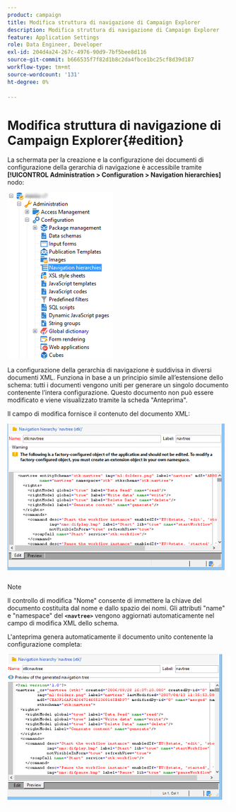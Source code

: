 ```yaml
---
product: campaign
title: Modifica struttura di navigazione di Campaign Explorer
description: Modifica struttura di navigazione di Campaign Explorer
feature: Application Settings
role: Data Engineer, Developer
exl-id: 204d4a24-267c-4976-90d9-7bf5bee8d116
source-git-commit: b666535f7f82d1b8c2da4fbce1bc25cf8d39d187
workflow-type: tm+mt
source-wordcount: '131'
ht-degree: 0%

---
```



# Modifica struttura di navigazione di Campaign Explorer{#edition}

La schermata per la creazione e la configurazione dei documenti di configurazione della gerarchia di navigazione è accessibile tramite **[!UICONTROL Administration > Configuration > Navigation hierarchies]** nodo:

![](assets/d_ncs_integration_navigation_arbo.png)

La configurazione della gerarchia di navigazione è suddivisa in diversi documenti XML. Funziona in base a un principio simile all’estensione dello schema: tutti i documenti vengono uniti per generare un singolo documento contenente l’intera configurazione. Questo documento non può essere modificato e viene visualizzato tramite la scheda &quot;Anteprima&quot;.

Il campo di modifica fornisce il contenuto del documento XML:

![](assets/d_ncs_integration_navigation_edit.png)

>[!NOTE]
>
>Il controllo di modifica &quot;Nome&quot; consente di immettere la chiave del documento costituita dal nome e dallo spazio dei nomi. Gli attributi &quot;name&quot; e &quot;namespace&quot; del **`<navtree>`** vengono aggiornati automaticamente nel campo di modifica XML dello schema.

L&#39;anteprima genera automaticamente il documento unito contenente la configurazione completa:

![](assets/d_ncs_integration_navigation_preview.png)

